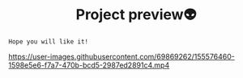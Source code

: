 <h1 align="center">Project preview👽</h1>

```
Hope you will like it!
```

https://user-images.githubusercontent.com/69869262/155576460-1598e5e6-f7a7-470b-bcd5-2987ed2891c4.mp4

